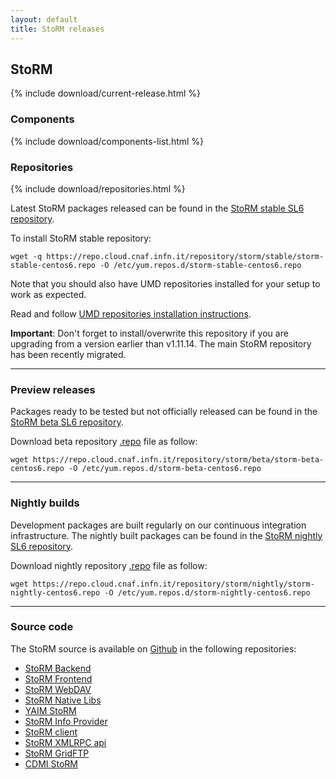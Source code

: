 ```yaml
---
layout: default
title: StoRM releases
---
```


## StoRM

{% include download/current-release.html %}

### Components

{% include download/components-list.html %}

### Repositories <a name="stable-releases">&nbsp;</a>

{% include download/repositories.html %}

Latest StoRM packages released can be found in the [StoRM stable SL6 repository][stable-repoview].

To install StoRM stable repository:

```
wget -q https://repo.cloud.cnaf.infn.it/repository/storm/stable/storm-stable-centos6.repo -O /etc/yum.repos.d/storm-stable-centos6.repo
```

Note that you should also have UMD repositories installed for your setup
to work as expected.

Read and follow [UMD repositories installation instructions][umd-install-guide].

**Important**: Don't forget to install/overwrite this repository if you are
upgrading from a version earlier than v1.11.14. The main StoRM repository has
been recently migrated.

---

### Preview releases

Packages ready to be tested but not officially released can be found in the [StoRM beta SL6 repository][beta-repoview].

Download beta repository [.repo][beta-repo-file] file as follow:

```
wget https://repo.cloud.cnaf.infn.it/repository/storm/beta/storm-beta-centos6.repo -O /etc/yum.repos.d/storm-beta-centos6.repo
```

---

### Nightly builds

Development packages are built regularly on our continuous integration infrastructure.
The nightly built packages can be found in the [StoRM nightly SL6 repository][nightly-repoview].

Download nightly repository [.repo][nightly-repo-file] file as follow:

```
wget https://repo.cloud.cnaf.infn.it/repository/storm/nightly/storm-nightly-centos6.repo -O /etc/yum.repos.d/storm-nightly-centos6.repo
```

---

### Source code

The StoRM source is available on [Github](https://github.com) in the following repositories:

- [StoRM Backend](https://github.com/italiangrid/storm)
- [StoRM Frontend](https://github.com/italiangrid/storm-frontend)
- [StoRM WebDAV](https://github.com/italiangrid/storm-webdav)
- [StoRM Native Libs](https://github.com/italiangrid/storm-native-libs)
- [YAIM StoRM](https://github.com/italiangrid/yaim-storm)
- [StoRM Info Provider](https://github.com/italiangrid/storm-info-provider)
- [StoRM client](https://github.com/italiangrid/storm-client)
- [StoRM XMLRPC api](https://github.com/italiangrid/storm-xmlrpc-api)
- [StoRM GridFTP](https://github.com/italiangrid/storm-gridftp-dsi)
- [CDMI StoRM](https://github.com/italiangrid/cdmi-storm)


[stable-repo]: https://repo.cloud.cnaf.infn.it/#browse/browse:storm:stable
[stable-repoview]: https://repo.cloud.cnaf.infn.it/repository/storm/stable/el6/x86_64/repoview/index.html
[stable-repo-file]: https://repo.cloud.cnaf.infn.it/repository/storm/stable/storm-stable-centos6.repo

[beta-repo]: https://repo.cloud.cnaf.infn.it/#browse/browse:storm:beta
[beta-repoview]: https://repo.cloud.cnaf.infn.it/repository/storm/beta/el6/x86_64/repoview/index.html
[beta-repo-file]: https://repo.cloud.cnaf.infn.it/repository/storm/beta/storm-beta-centos6.repo

[nightly-repo]: https://repo.cloud.cnaf.infn.it/#browse/browse:storm:nightly
[nightly-repoview]: https://repo.cloud.cnaf.infn.it/repository/storm/nightly/el6/x86_64/repoview/index.html
[nightly-repo-file]: https://repo.cloud.cnaf.infn.it/repository/storm/nightly/storm-nightly-centos6.repo

[umd-install-guide]: {{site.baseurl}}/documentation/sysadmin-guide/1.11.14/#umdrepos
